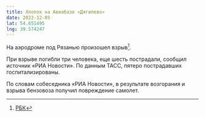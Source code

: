 ```yaml
---
title: Хлопок на Авиабазе «Дягилево»
date: 2022-12-05
lat: 54.651495
lng: 39.574247
---
```


На аэродроме под Рязанью произошел взрыв[^1].

При взрыве погибли три человека, еще шесть пострадали, сообщил источник «РИА Новости». По данным ТАСС, пятеро пострадавших госпитализированы. 

По словам собеседника «РИА Новости», в результате возгорания и взрыва бензовоза получил повреждение самолет.

[^1]: [РБК](https://www.rbc.ru/politics/05/12/2022/638d93939a7947b6f2d3cac7)